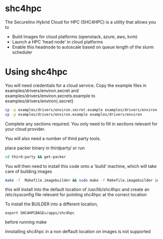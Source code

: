# shc4hpc

The Securelinx Hybrid Cloud for HPC (SHC4HPC) is a utility that allows you to 
 - Build Images for cloud platforms (openstack, azure, aws, kvm)
 - Launch a HPC 'head node' in cloud platforms
 - Enable this headnode to autoscale based on queue length of the slurm scheduler

# Using shc4hpc

You will need credentials for a cloud service.  Copy the example files in examples/drivers/environ.secret 
and examples/drivers/environ.secrets.example to examples/drivers/environ{.secret}
```bash
cp -p examples/drivers/environ.secret.example examples/drivers/environ.secret
cp -p examples/drivers/environ.example examples/drivers/environ
```

Complete any sections required.  You only need to fill in sections relevant for your cloud provider.  

You will also need a number of third party tools.  

place packer binary in thirdparty/ or run
```bash 
cd third-party && get-packer
```

You will then need to install this code onto a 'build' machine, which will take care of building images
```bash
make -f  Makefile.imagebuilder && sudo make -f Makefile.imagebuilder install
```
this will install into the default location of /usr/lib/shc4hpc and create an /etc/sysconfig file relevant
for pointing shc4hpc at the correct location

To install the BUILDER into a different location, 
```
export SHC4HPCBASE=/apps/shc4hpc 
```
before running make 

Innstalling shc4hpc in a non deffault location on images is not supported

